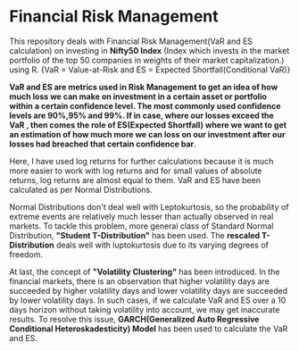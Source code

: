 # Financial Risk Management
This repository deals with Financial Risk Management(VaR and ES calculation) on investing in **Nifty50 Index** (Index which invests in the market portfolio of the top 50 companies in weights of their market capitalization.) using R. {VaR = Value-at-Risk and ES = Expected Shortfall(Conditional VaR)}

**VaR and ES are metrics used in Risk Management to get an idea of how much loss we can make on investment in a certain asset or portfolio within a certain confidence level. The most commonly used confidence levels are 90%,95% and 99%. If in case, where our losses exceed the VaR , then comes the role of ES(Expected Shortfall) where we want to get an estimation of how much more we can loss on our investment after our losses had breached that certain confidence bar**.

Here, I have used log returns for further calculations because it is much more easier to work with log returns and for small values of absolute returns, log returns are almost equal to them. VaR and ES have been calculated as per Normal Distributions. 

Normal Distributions don't deal well with Leptokurtosis, so the probability of extreme events are relatively much lesser than actually observed in real markets. To tackle this problem, more general class of Standard Normal Distribution, **"Student T-Distribution"** has been used. The **rescaled T-Distribution** deals well with luptokurtosis due to its varying degrees of freedom. 

At last, the concept of **"Volatility Clustering"** has been introduced. In the financial markets, there is an observation that higher volatility days are succeeded by higher volatility days and lower volatility days are succeeded by lower volatility days. In such cases, if we calculate VaR and ES over a 10 days horizon without taking volatility into account, we may get inaccurate results. To resolve this issue, **GARCH(Generalized Auto Regressive Conditional Heteroskadesticity) Model** has been used to calculate the VaR and ES.
